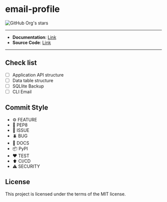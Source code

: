 # email-profile

![GitHub Org's stars](https://img.shields.io/github/stars/linux-profile?label=LinuxProfile&style=flat-square)

---

- **Documentation**: [Link](https://github.com/FernandoCelmer/email-profile)
- **Source Code**: [Link](https://github.com/FernandoCelmer/email-profile)

---

## Check list

- [ ] Application API structure
- [ ] Data table structure
- [ ] SQLlite Backup
- [ ] CLI Email

## Commit Style

- ⚙️ FEATURE
- 📝 PEP8
- 📌 ISSUE
- 🪲 BUG
- 📘 DOCS
- 📦 PyPI
- ❤️️ TEST
- ⬆️ CI/CD
- ⚠️ SECURITY

## License

This project is licensed under the terms of the MIT license.
